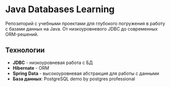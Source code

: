 # Java Databases Learning
Репозиторий с учебными проектами для глубокого погружения в работу с базами данных на Java. 
От низкоуровневого JDBC до современных ORM-решений.

## Технологии
- **JDBC** - низкоуровневая работа с БД
- **Hibernate** - ORM
- **Spring Data** - высокоуровневая абстракция для работы с данными
- **База данных**: PostgreSQL demo by postgres professional